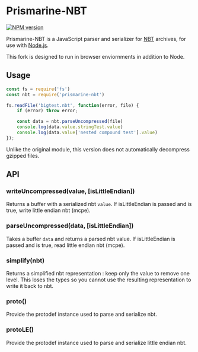 # Prismarine-NBT
[![NPM version](https://img.shields.io/npm/v/notwoods/prismarine-nbt.svg)](http://npmjs.com/package/prismarine-nbt)

Prismarine-NBT is a JavaScript parser and serializer for [NBT](http://wiki.vg/NBT) archives, for use with [Node.js](http://nodejs.org/).

This fork is designed to run in browser enviornments in addition to Node.


## Usage

```js
const fs = require('fs')
const nbt = require('prismarine-nbt')

fs.readFile('bigtest.nbt', function(error, file) {
    if (error) throw error;

    const data = nbt.parseUncompressed(file)
    console.log(data.value.stringTest.value)
    console.log(data.value['nested compound test'].value)
});
```

Unlike the original module, this version does not automatically decompress gzipped files.

## API

### writeUncompressed(value, [isLittleEndian])

Returns a buffer with a serialized nbt `value`. If isLittleEndian is passed and is true, write little endian nbt (mcpe).

### parseUncompressed(data, [isLittleEndian])

Takes a buffer `data` and returns a parsed nbt value. If isLittleEndian is passed and is true, read little endian nbt (mcpe).

### simplify(nbt)

Returns a simplified nbt representation : keep only the value to remove one level.
This loses the types so you cannot use the resulting representation to write it back to nbt.

### proto()

Provide the protodef instance used to parse and serialize nbt.

### protoLE()

Provide the protodef instance used to parse and serialize little endian nbt.

